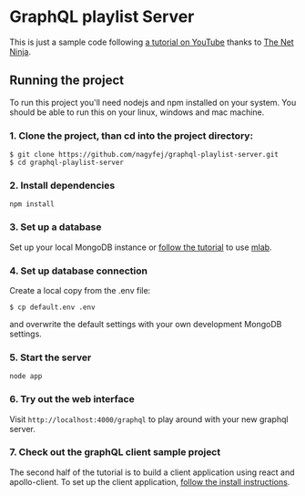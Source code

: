 # GraphQL playlist Server

This is just a sample code following [a tutorial on YouTube](https://www.youtube.com/playlist?list=PL4cUxeGkcC9iK6Qhn-QLcXCXPQUov1U7f) thanks to [The Net Ninja](https://www.youtube.com/channel/UCW5YeuERMmlnqo4oq8vwUpg).

## Running the project
To run this project you'll need nodejs and npm installed on your system. You should be able to run this on your linux, windows and mac machine.

### 1. Clone the project, than cd into the project directory:

```
$ git clone https://github.com/nagyfej/graphql-playlist-server.git
$ cd graphql-playlist-server
```

### 2. Install dependencies
```
npm install
```

### 3. Set up a database

Set up your local MongoDB instance or [follow the tutorial](https://www.youtube.com/watch?v=3NdgP6AVYYs&list=PL4cUxeGkcC9iK6Qhn-QLcXCXPQUov1U7f&index=16) to use [mlab](https://mlab.com).

### 4. Set up database connection

Create a local copy from the .env file:
```
$ cp default.env .env
```
and overwrite the default settings with your own development MongoDB settings.

### 5. Start the server
```
node app
```

### 6. Try out the web interface
Visit `http://localhost:4000/graphql` to play around with your new graphql server.

### 7. Check out the graphQL client sample project

The second half of the tutorial is to build a client application using react and apollo-client. To set up the client application, [follow the install instructions](https://github.com/nagyfej/graphql-booklist-client).
